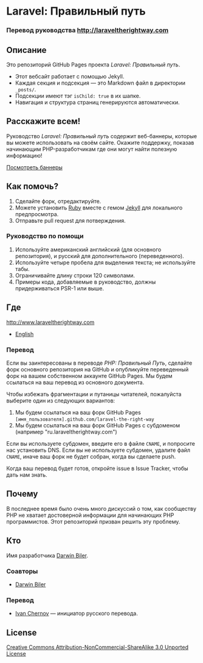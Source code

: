 # Laravel: Правильный путь
### Перевод руководства http://laraveltherightway.com
## Описание

Это репозиторий GitHub Pages проекта _Laravel: Правильный путь_.

* Этот вебсайт работает с помощью Jekyll.
* Каждая секция и подсекция &mdash; это Markdown файл в директории `_posts/`. 
* Подсекции имеют тэг `isChild: true` в их шапке.
* Навигация и структура страниц генерируются автоматически.

## Расскажите всем!

Руководство _Laravel: Правильный путь_ содержит веб-баннеры, которые вы можете использовать на своём сайте. Окажите поддержку, показав начинающим PHP-разработчикам где они могут найти полезную информацию!

[Посмотреть баннеры](http://www.laraveltherightway.com/banners.html)

## Как помочь?

1. Сделайте форк, отредактируйте.
2. Можете установить [Ruby](https://rvm.io/rvm/install/) вместе с гемом [Jekyll](https://github.com/mojombo/jekyll/) для локального предпросмотра.
3. Отправьте pull request для потверждения.

###  Руководство по помощи

1. Используйте американский английский (для основного репозитория), и русский для дополнительного (переведенного).
2. Используйте четыре пробела для выделения текста; не используйте табы.
3. Ограничивайте длину строки 120 символами.
4. Примеры кода, добавляемые в руководство, должны придерживаться PSR-1 или выше.

## Где

<http://www.laraveltherightway.com>

* [English](http://www.laraveltherightway.com)

### Перевод

Если вы заинтересованы в переводе _PHP: Правильный Путь_, сделайте форк основного репозитория на GitHub и опубликуйте переведенный форк на вашем собственном аккаунте GitHub Pages. Мы будем ссылаться на ваш перевод из основного документа.

Чтобы избежать фрагментации и путаницы читателей, пожалуйста выберите один из следующих вариантов:

1. Мы будем ссылаться на ваш форк GitHub Pages `[имя_пользователя].github.com/laravel-the-right-way`
2. Мы будем ссылаться на ваш форк GitHub Pages с субдоменом (например "ru.laraveltherightway.com")

Если вы используете субдомен, введите его в файле `CNAME`, и попросите нас установить DNS. Если вы не используете субдомен, удалите файл `CNAME`, иначе ваш форк не будет собран, когда вы сделаете push.

Когда ваш перевод будет готов, откройте issue в Issue Tracker, чтобы дать нам знать.

## Почему

В последнее время было очень много дискуссий о том, как сообществу PHP не хватает достоверной информации для начинающих PHP программистов. Этот репозиторий призван решить эту проблему.

## Кто

Имя разработчика [Darwin Biler](http://twitter.com/buonzz). 

### Соавторы

* [Darwin Biler](http://www.darwinbiler.com/)

### Перевод
* [Ivan Chernov](http://twitter.com/vanadium23) — инициатор русского перевода.

## License

[Creative Commons Attribution-NonCommercial-ShareAlike 3.0 Unported License](http://creativecommons.org/licenses/by-nc-sa/3.0/)

